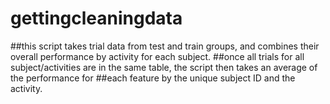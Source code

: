 # gettingcleaningdata

##this script takes trial data from test and train groups, and combines their overall performance by activity for each subject. 
##once all trials for all subject/activities are in the same table, the script then takes an average of the performance for
##each feature by the unique subject ID and the activity. 
